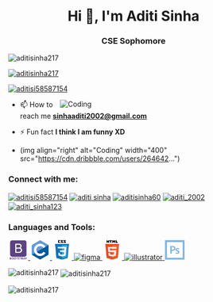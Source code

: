 <h1 align="center">Hi 👋, I'm Aditi Sinha</h1>
<h3 align="center">CSE Sophomore</h3>

<p align="left"> <img src="https://komarev.com/ghpvc/?username=aditisinha217&label=Profile%20views&color=0e75b6&style=flat" alt="aditisinha217" /> </p>

<p align="left"> <a href="https://github.com/ryo-ma/github-profile-trophy"><img src="https://github-profile-trophy.vercel.app/?username=aditisinha217" alt="aditisinha217" /></a> </p>

<p align="left"> <a href="https://twitter.com/aditisi58587154" target="blank"><img src="https://img.shields.io/twitter/follow/aditisi58587154?logo=twitter&style=for-the-badge" alt="aditisi58587154" /></a> </p>
<img align="right" alt="Coding" width="400" src="https://cdn.dribbble.com/users/2646423/screenshots/5507196/computer.gif">


- 📫 How to reach me **sinhaaditi2002@gmail.com**

- ⚡ Fun fact **I think I am funny XD**
- (img align="right" alt="Coding" width="400" src="https://cdn.dribbble.com/users/264642...")

<h3 align="left">Connect with me:</h3>
<p align="left">
<a href="https://twitter.com/aditisi58587154" target="blank"><img align="center" src="https://raw.githubusercontent.com/rahuldkjain/github-profile-readme-generator/master/src/images/icons/Social/twitter.svg" alt="aditisi58587154" height="30" width="40" /></a>
<a href="https://linkedin.com/in/aditi sinha" target="blank"><img align="center" src="https://raw.githubusercontent.com/rahuldkjain/github-profile-readme-generator/master/src/images/icons/Social/linked-in-alt.svg" alt="aditi sinha" height="30" width="40" /></a>
<a href="https://instagram.com/aditisinha60" target="blank"><img align="center" src="https://raw.githubusercontent.com/rahuldkjain/github-profile-readme-generator/master/src/images/icons/Social/instagram.svg" alt="aditisinha60" height="30" width="40" /></a>
<a href="https://www.codechef.com/users/aditi_2002" target="blank"><img align="center" src="https://cdn.jsdelivr.net/npm/simple-icons@3.1.0/icons/codechef.svg" alt="aditi_2002" height="30" width="40" /></a>
<a href="https://www.leetcode.com/aditi_sinha123" target="blank"><img align="center" src="https://raw.githubusercontent.com/rahuldkjain/github-profile-readme-generator/master/src/images/icons/Social/leet-code.svg" alt="aditi_sinha123" height="30" width="40" /></a>
</p>

<h3 align="left">Languages and Tools:</h3>
<p align="left"> <a href="https://getbootstrap.com" target="_blank" rel="noreferrer"> <img src="https://raw.githubusercontent.com/devicons/devicon/master/icons/bootstrap/bootstrap-plain-wordmark.svg" alt="bootstrap" width="40" height="40"/> </a> <a href="https://www.cprogramming.com/" target="_blank" rel="noreferrer"> <img src="https://raw.githubusercontent.com/devicons/devicon/master/icons/c/c-original.svg" alt="c" width="40" height="40"/> </a> <a href="https://www.w3schools.com/css/" target="_blank" rel="noreferrer"> <img src="https://raw.githubusercontent.com/devicons/devicon/master/icons/css3/css3-original-wordmark.svg" alt="css3" width="40" height="40"/> </a> <a href="https://www.figma.com/" target="_blank" rel="noreferrer"> <img src="https://www.vectorlogo.zone/logos/figma/figma-icon.svg" alt="figma" width="40" height="40"/> </a> <a href="https://www.w3.org/html/" target="_blank" rel="noreferrer"> <img src="https://raw.githubusercontent.com/devicons/devicon/master/icons/html5/html5-original-wordmark.svg" alt="html5" width="40" height="40"/> </a> <a href="https://www.adobe.com/in/products/illustrator.html" target="_blank" rel="noreferrer"> <img src="https://www.vectorlogo.zone/logos/adobe_illustrator/adobe_illustrator-icon.svg" alt="illustrator" width="40" height="40"/> </a> <a href="https://www.photoshop.com/en" target="_blank" rel="noreferrer"> <img src="https://raw.githubusercontent.com/devicons/devicon/master/icons/photoshop/photoshop-line.svg" alt="photoshop" width="40" height="40"/> </a> </p>



<p><img align="left" src="https://github-readme-stats.vercel.app/api/top-langs?username=aditisinha217&show_icons=true&locale=en&layout=compact" alt="aditisinha217" /></p>

<p>&nbsp;<img align="center" src="https://github-readme-stats.vercel.app/api?username=aditisinha217&show_icons=true&locale=en" alt="aditisinha217" /></p>

<p><img align="center" src="https://github-readme-streak-stats.herokuapp.com/?user=aditisinha217&" alt="aditisinha217" /></p>
